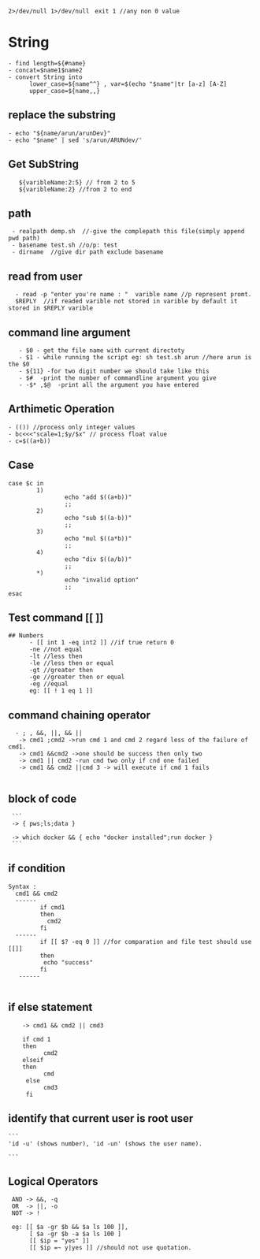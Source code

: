 ``` 2>/dev/null 1>/dev/null ```
``` exit 1 //any non 0 value```
# String
```
- find length=${#name}
- concat=$name1$name2
- convert String into 
      lower_case=${name^^} , var=$(echo "$name"|tr [a-z] [A-Z]
      upper_case=${name,,}
```
## replace the substring
```
- echo "${name/arun/arunDev}"
- echo "$name" | sed 's/arun/ARUNdev/'
```
## Get SubString
```
   ${varibleName:2:5} // from 2 to 5
   ${varibleName:2} //from 2 to end
```
## path
```
 - realpath demp.sh  //-give the complepath this file(simply append pwd path)
 - basename test.sh //o/p: test 
 - dirname  //give dir path exclude basename      
 ```
 ## read from user
 ```
   - read -p "enter you're name : "  varible name //p represent promt.
   $REPLY  //if readed varible not stored in varible by default it stored in $REPLY varible
 ```
## command line argument
```
   - $0 - get the file name with current directoty
   - $1 - while running the script eg: sh test.sh arun //here arun is the $0
   - ${11} -for two digit number we should take like this 
   - $#  -print the number of commandline argument you give 
   - -$* ,$@  -print all the argument you have entered
   ```
## Arthimetic Operation
   ```
  - (()) //process only integer values
  - bc<<<"scale=1;$y/$x" // process float value 
  - c=$((a+b))
  ```
## Case
```
case $c in
        1)
                echo "add $((a+b))"
                ;;
        2)
                echo "sub $((a-b))"
                ;;
        3)
                echo "mul $((a*b))"
                ;;
        4)
                echo "div $((a/b))"
                ;;
        *)
                echo "invalid option"
                ;;
esac
```
## Test command  [[ ]]
```
## Numbers
      - [[ int 1 -eq int2 ]] //if true return 0
      -ne //not equal
      -lt //less then
      -le //less then or equal
      -gt //greater then 
      -ge //greater then or equal
      -eg //equal 
      eg: [[ ! 1 eq 1 ]]
  ```
  ## command chaining operator
 ```
   - ; , &&, ||, && ||
    -> cmd1 ;cmd2 ->run cmd 1 and cmd 2 regard less of the failure of cmd1.
    -> cmd1 &&cmd2 ->one should be success then only two
    -> cmd1 || cmd2 -run cmd two only if cnd one failed
    -> cmd1 && cmd2 ||cmd 3 -> will execute if cmd 1 fails
      
  ```
  ## block of code
     ```
     -> { pws;ls;data }
     
     -> which docker && { echo "docker installed";run docker }
     ```
  
  ## if condition
   ```
   Syntax :
     cmd1 && cmd2
     ------
            if cmd1
            then
              cmd2
            fi
     ------
            if [[ $? -eq 0 ]] //for comparation and file test should use [[]]
            then
             echo "success"
            fi
      ------
      
   ```
  ## if else statement
  ```
      -> cmd1 && cmd2 || cmd3
      
      if cmd 1
      then
            cmd2
      elseif
      then 
            cmd
       else
            cmd3
       fi
  ```
  ## identify that current user is root user
    ```
    'id -u' (shows number), 'id -un' (shows the user name).
    
    ```
  ## Logical Operators 
  ```
   AND -> &&, -q
   OR  -> ||, -o
   NOT -> !
   
   eg: [[ $a -gr $b && $a ls 100 ]],
        [ $a -gr $b -a $a ls 100 ]
        [[ $ip = "yes" ]]
        [[ $ip =~ y|yes ]] //should not use quotation.
     
  ```
